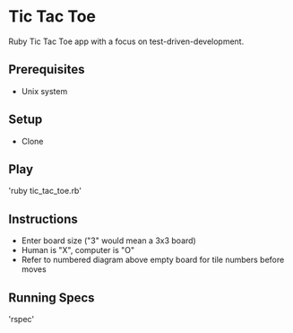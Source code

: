 Tic Tac Toe
===========

Ruby Tic Tac Toe app with a focus on test-driven-development.

Prerequisites
-----
- Unix system

Setup
-----
- Clone

Play
-----
'ruby tic_tac_toe.rb'

Instructions
-----
- Enter board size ("3" would mean a 3x3 board)
- Human is "X", computer is "O"
- Refer to numbered diagram above empty board for tile numbers before moves

Running Specs
-----
'rspec'
